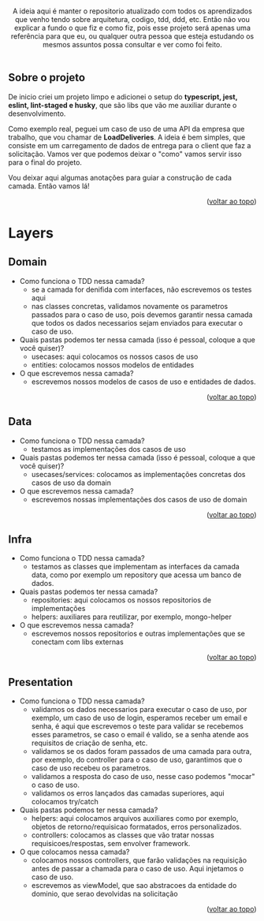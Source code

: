 <div id="top"></div>

<br />
<div align="center">
  <p align="center">
    A ideia aqui é manter o repositorio atualizado com todos os aprendizados que venho tendo sobre arquitetura, codigo, tdd, ddd, etc. Então não vou explicar a fundo o que fiz e como fiz, pois esse projeto será apenas uma referência para que eu, ou qualquer outra pessoa que esteja estudando os mesmos assuntos possa consultar e ver como foi feito.
    <br />
    <br />
  </p>
</div>

## Sobre o projeto

De inicio criei um projeto limpo e adicionei o setup do **typescript, jest, eslint, lint-staged e husky**, que são libs que vão me auxiliar durante o desenvolvimento.

Como exemplo real, peguei um caso de uso de uma API da empresa que trabalho, que vou chamar de **LoadDeliveries**. A ideia é bem simples, que consiste em um carregamento de dados de entrega para o client que faz a solicitação. Vamos ver que podemos deixar o "como" vamos servir isso para o final do projeto.

Vou deixar aqui algumas anotações para guiar a construção de cada camada. Então vamos lá!

<p align="right">(<a href="#top">voltar ao topo</a>)</p>

# Layers

## Domain

- Como funciona o TDD nessa camada?
  - se a camada for denifida com interfaces, não escrevemos os testes aqui
  - nas classes concretas, validamos novamente os parametros passados para o caso de uso, pois devemos garantir nessa camada que todos os dados necessarios sejam enviados para executar o caso de uso.
- Quais pastas podemos ter nessa camada (isso é pessoal, coloque a que você quiser)?
  - usecases: aqui colocamos os nossos casos de uso
  - entities: colocamos nossos modelos de entidades
- O que escrevemos nessa camada?
  - escrevemos nossos modelos de casos de uso e entidades de dados.

<p align="right">(<a href="#top">voltar ao topo</a>)</p>

## Data

- Como funciona o TDD nessa camada?
  - testamos as implementações dos casos de uso
- Quais pastas podemos ter nessa camada (isso é pessoal, coloque a que você quiser)?
  - usecases/services: colocamos as implementações concretas dos casos de uso da domain
- O que escrevemos nessa camada?
  - escrevemos nossas implementações dos casos de uso de domain

<p align="right">(<a href="#top">voltar ao topo</a>)</p>

## Infra

- Como funciona o TDD nessa camada?
  - testamos as classes que implementam as interfaces da camada data, como por exemplo um repository que acessa um banco de dados.
- Quais pastas podemos ter nessa camada?
  - repositories: aqui colocamos os nossos repositorios de implementações
  - helpers: auxiliares para reutilizar, por exemplo, mongo-helper
- O que escrevemos nessa camada?
  - escrevemos nossos repositorios e outras implementações que se conectam com libs externas

<p align="right">(<a href="#top">voltar ao topo</a>)</p>

## Presentation

- Como funciona o TDD nessa camada?
  - validamos os dados necessarios para executar o caso de uso, por exemplo, um caso de uso de login, esperamos receber um email e senha, é aqui que escrevemos o teste para validar se recebemos esses parametros, se caso o email é valido, se a senha atende aos requisitos de criação de senha, etc.
  - validamos se os dados foram passados de uma camada para outra, por exemplo, do controller para o caso de uso, garantimos que o caso de uso recebeu os parametros.
  - validamos a resposta do caso de uso, nesse caso podemos "mocar" o caso de uso.
  - validamos os erros lançados das camadas superiores, aqui colocamos try/catch
- Quais pastas podemos ter nessa camada?
  - helpers: aqui colocamos arquivos auxiliares como por exemplo, objetos de retorno/requisicao formatados, erros personalizados.
  - controllers: colocamos as classes que vão tratar nossas requisicoes/respostas, sem envolver framework.
- O que colocamos nessa camada?
  - colocamos nossos controllers, que farão validações na requisição antes de passar a chamada para o caso de uso. Aqui injetamos o caso de uso.
  - escrevemos as viewModel, que sao abstracoes da entidade do dominio, que serao devolvidas na solicitação

<p align="right">(<a href="#top">voltar ao topo</a>)</p>
